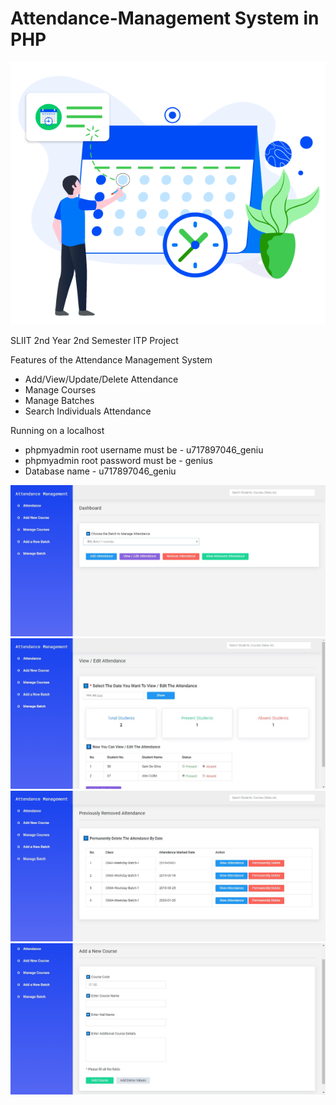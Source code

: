 # Attendance-Management System in PHP
![Intro of Attendance System](https://raw.githubusercontent.com/Fasliya/Attendance-Management/master/screenshots/4.png)
 
 SLIIT 2nd Year 2nd Semester ITP  Project
 
 Features of the Attendance Management System
 - Add/View/Update/Delete Attendance
 - Manage Courses
 - Manage Batches
 - Search Individuals Attendance
 
 Running on a localhost
 - phpmyadmin root username must be - u717897046_geniu
 - phpmyadmin root password must be - genius
 - Database name - u717897046_geniu
  
![Screenshot of Attendance System](https://raw.githubusercontent.com/Fasliya/Attendance-Management/master/screenshots/1.jpg)
![Screenshot of Attendance System](https://raw.githubusercontent.com/Fasliya/Attendance-Management/master/screenshots/2.jpg)
![Screenshot of Attendance System](https://raw.githubusercontent.com/Fasliya/Attendance-Management/master/screenshots/3.jpg)
![Screenshot of Attendance System](https://raw.githubusercontent.com/Fasliya/Attendance-Management/master/screenshots/5.jpg)
